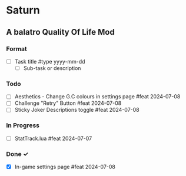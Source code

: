 # Saturn

## A balatro Quality Of Life Mod

### Format

- [ ] Task title #type yyyy-mm-dd  
  - [ ] Sub-task or description  

### Todo

- [ ] Aesthetics - Change G.C colours in settings page #feat 2024-07-08
- [ ] Challenge "Retry" Button #feat 2024-07-08
- [ ] Sticky Joker Descriptions toggle #feat 2024-07-08

### In Progress

- [ ] StatTrack.lua #feat 2024-07-07

### Done ✓

- [X] In-game settings page #feat 2024-07-08

